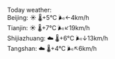 Today weather:  
Beijing: ☀️   🌡️+5°C 🌬️←4km/h  
Tianjin: ☀️   🌡️+7°C 🌬️↙19km/h  
Shijiazhuang: ☁️   🌡️+6°C 🌬️↓13km/h  
Tangshan: ☁️   🌡️+4°C 🌬️↖6km/h  
